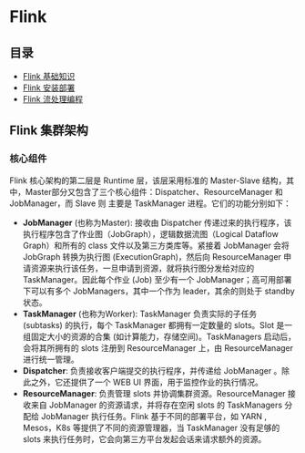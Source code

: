# Flink

## 目录
* [Flink 基础知识](/flink/doc/Flink基础知识.md)
* [Flink 安装部署](/flink/doc/Flink安装部署.md)
* [Flink 流处理编程](/flink/doc/Flink流处理编程.md)

## Flink 集群架构

### 核心组件

Flink 核心架构的第二层是 Runtime 层，该层采用标准的 Master-Slave 结构，其中，Master部分又包含了三个核心组件：Dispatcher、ResourceManager 和 JobManager，而 Slave 则 主要是 TaskManager 进程。它们的功能分别如下：
* **JobManager** (也称为Master): 接收由 Dispatcher 传递过来的执行程序，该执行程序包含了作业图（JobGraph），逻辑数据流图（Logical Dataflow Graph）和所有的 class 文件以及第三方类库等。紧接着 JobManager 会将 JobGraph 转换为执行图 (ExecutionGraph)，然后向 ResourceManager 申请资源来执行该任务，一旦申请到资源，就将执行图分发给对应的 TaskManager。因此每个作业 (Job) 至少有一个 JobManager；高可用部署下可以有多个 JobManagers，其中一个作为 leader，其余的则处于 standby 状态。
* **TaskManager** (也称为Worker): TaskManager 负责实际的子任务 (subtasks) 的执行，每个 TaskManager 都拥有一定数量的 slots。Slot 是一组固定大小的资源的合集 (如计算能力，存储空间)。TaskManagers 启动后，会将其所拥有的 slots 注册到 ResourceManager 上，由 ResourceManager 进行统一管理。
* **Dispatcher**: 负责接收客户端提交的执行程序，并传递给 JobManager 。除此之外，它还提供了一个 WEB UI 界面，用于监控作业的执行情况。
* **ResourceManager**: 负责管理 slots 并协调集群资源。ResourceManager 接收来自 JobManager 的资源请求，并将存在空闲 slots 的 TaskManagers 分配给 JobManager 执行任务。Flink 基于不同的部署平台，如 YARN , Mesos，K8s 等提供了不同的资源管理器，当 TaskManager 没有足够的 slots 来执行任务时，它会向第三方平台发起会话来请求额外的资源。

